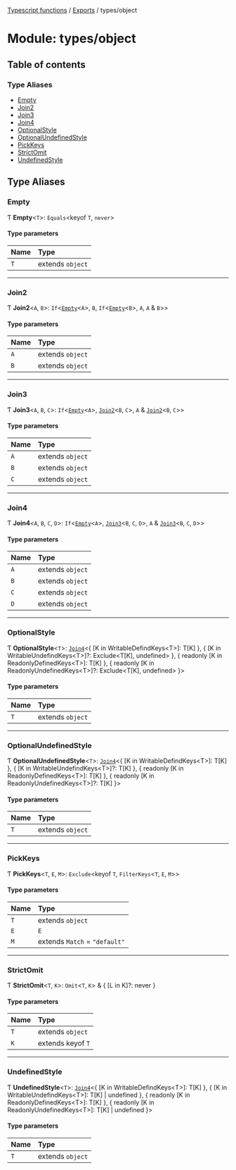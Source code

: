 [Typescript functions](../index.md) / [Exports](../modules.md) / types/object

# Module: types/object

## Table of contents

### Type Aliases

- [Empty](types_object.md#empty)
- [Join2](types_object.md#join2)
- [Join3](types_object.md#join3)
- [Join4](types_object.md#join4)
- [OptionalStyle](types_object.md#optionalstyle)
- [OptionalUndefinedStyle](types_object.md#optionalundefinedstyle)
- [PickKeys](types_object.md#pickkeys)
- [StrictOmit](types_object.md#strictomit)
- [UndefinedStyle](types_object.md#undefinedstyle)

## Type Aliases

### Empty

Ƭ **Empty**<`T`\>: `Equals`<keyof `T`, `never`\>

#### Type parameters

| Name | Type |
| :------ | :------ |
| `T` | extends `object` |

___

### Join2

Ƭ **Join2**<`A`, `B`\>: `If`<[`Empty`](types_object.md#empty)<`A`\>, `B`, `If`<[`Empty`](types_object.md#empty)<`B`\>, `A`, `A` & `B`\>\>

#### Type parameters

| Name | Type |
| :------ | :------ |
| `A` | extends `object` |
| `B` | extends `object` |

___

### Join3

Ƭ **Join3**<`A`, `B`, `C`\>: `If`<[`Empty`](types_object.md#empty)<`A`\>, [`Join2`](types_object.md#join2)<`B`, `C`\>, `A` & [`Join2`](types_object.md#join2)<`B`, `C`\>\>

#### Type parameters

| Name | Type |
| :------ | :------ |
| `A` | extends `object` |
| `B` | extends `object` |
| `C` | extends `object` |

___

### Join4

Ƭ **Join4**<`A`, `B`, `C`, `D`\>: `If`<[`Empty`](types_object.md#empty)<`A`\>, [`Join3`](types_object.md#join3)<`B`, `C`, `D`\>, `A` & [`Join3`](types_object.md#join3)<`B`, `C`, `D`\>\>

#### Type parameters

| Name | Type |
| :------ | :------ |
| `A` | extends `object` |
| `B` | extends `object` |
| `C` | extends `object` |
| `D` | extends `object` |

___

### OptionalStyle

Ƭ **OptionalStyle**<`T`\>: [`Join4`](types_object.md#join4)<{ [K in WritableDefindKeys<T\>]: T[K] }, { [K in WritableUndefindKeys<T\>]?: Exclude<T[K], undefined\> }, { readonly [K in ReadonlyDefinedKeys<T\>]: T[K] }, { readonly [K in ReadonlyUndefinedKeys<T\>]?: Exclude<T[K], undefined\> }\>

#### Type parameters

| Name | Type |
| :------ | :------ |
| `T` | extends `object` |

___

### OptionalUndefinedStyle

Ƭ **OptionalUndefinedStyle**<`T`\>: [`Join4`](types_object.md#join4)<{ [K in WritableDefindKeys<T\>]: T[K] }, { [K in WritableUndefindKeys<T\>]?: T[K] }, { readonly [K in ReadonlyDefinedKeys<T\>]: T[K] }, { readonly [K in ReadonlyUndefinedKeys<T\>]?: T[K] }\>

#### Type parameters

| Name | Type |
| :------ | :------ |
| `T` | extends `object` |

___

### PickKeys

Ƭ **PickKeys**<`T`, `E`, `M`\>: `Exclude`<keyof `T`, `FilterKeys`<`T`, `E`, `M`\>\>

#### Type parameters

| Name | Type |
| :------ | :------ |
| `T` | extends `object` |
| `E` | `E` |
| `M` | extends `Match` = ``"default"`` |

___

### StrictOmit

Ƭ **StrictOmit**<`T`, `K`\>: `Omit`<`T`, `K`\> & { [L in K]?: never }

#### Type parameters

| Name | Type |
| :------ | :------ |
| `T` | extends `object` |
| `K` | extends keyof `T` |

___

### UndefinedStyle

Ƭ **UndefinedStyle**<`T`\>: [`Join4`](types_object.md#join4)<{ [K in WritableDefindKeys<T\>]: T[K] }, { [K in WritableUndefindKeys<T\>]: T[K] \| undefined }, { readonly [K in ReadonlyDefinedKeys<T\>]: T[K] }, { readonly [K in ReadonlyUndefinedKeys<T\>]: T[K] \| undefined }\>

#### Type parameters

| Name | Type |
| :------ | :------ |
| `T` | extends `object` |

